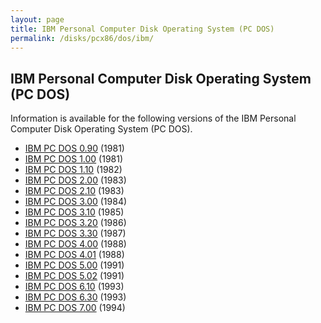 ```yaml
---
layout: page
title: IBM Personal Computer Disk Operating System (PC DOS)
permalink: /disks/pcx86/dos/ibm/
---
```


IBM Personal Computer Disk Operating System (PC DOS)
----------------------------------------------------

Information is available for the following versions of the IBM Personal Computer Disk Operating System (PC DOS).

* [IBM PC DOS 0.90](0.90/) (1981)
* [IBM PC DOS 1.00](1.00/) (1981)
* [IBM PC DOS 1.10](1.10/) (1982)
* [IBM PC DOS 2.00](2.00/) (1983)
* [IBM PC DOS 2.10](2.10/) (1983)
* [IBM PC DOS 3.00](3.00/) (1984)
* [IBM PC DOS 3.10](3.10/) (1985)
* [IBM PC DOS 3.20](3.20/) (1986)
* [IBM PC DOS 3.30](3.30/) (1987)
* [IBM PC DOS 4.00](4.00/) (1988)
* [IBM PC DOS 4.01](4.01/) (1988)
* [IBM PC DOS 5.00](5.00/) (1991)
* [IBM PC DOS 5.02](5.02/) (1991)
* [IBM PC DOS 6.10](6.10/) (1993)
* [IBM PC DOS 6.30](6.30/) (1993)
* [IBM PC DOS 7.00](7.00/) (1994)
